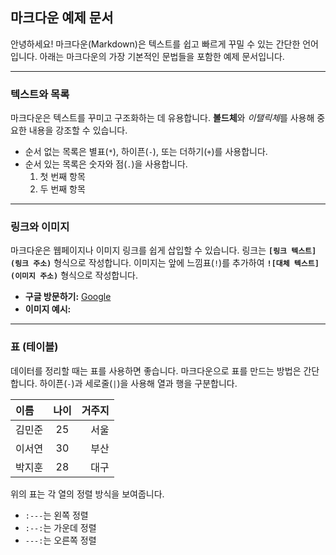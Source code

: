 ## 마크다운 예제 문서

안녕하세요! 마크다운(Markdown)은 텍스트를 쉽고 빠르게 꾸밀 수 있는 간단한 언어입니다. 아래는 마크다운의 가장 기본적인 문법들을 포함한 예제 문서입니다.

---

### 텍스트와 목록

마크다운은 텍스트를 꾸미고 구조화하는 데 유용합니다. **볼드체**와 *이탤릭체*를 사용해 중요한 내용을 강조할 수 있습니다.

* 순서 없는 목록은 별표(`*`), 하이픈(`-`), 또는 더하기(`+`)를 사용합니다.
* 순서 있는 목록은 숫자와 점(`.`)을 사용합니다.
    1.  첫 번째 항목
    2.  두 번째 항목

---

### 링크와 이미지

마크다운은 웹페이지나 이미지 링크를 쉽게 삽입할 수 있습니다. 링크는 **`[링크 텍스트](링크 주소)`** 형식으로 작성합니다. 이미지는 앞에 느낌표(`!`)를 추가하여 **`![대체 텍스트](이미지 주소)`** 형식으로 작성합니다.

* **구글 방문하기:** [Google](https://www.google.com)
* **이미지 예시:** 

---

### 표 (테이블)

데이터를 정리할 때는 표를 사용하면 좋습니다. 마크다운으로 표를 만드는 방법은 간단합니다. 하이픈(`-`)과 세로줄(`|`)을 사용해 열과 행을 구분합니다.

| 이름 | 나이 | 거주지 |
| :--- | :--: | ---: |
| 김민준 | 25 | 서울 |
| 이서연 | 30 | 부산 |
| 박지훈 | 28 | 대구 |

위의 표는 각 열의 정렬 방식을 보여줍니다.
* `:---`는 왼쪽 정렬
* `:--:`는 가운데 정렬
* `---:`는 오른쪽 정렬